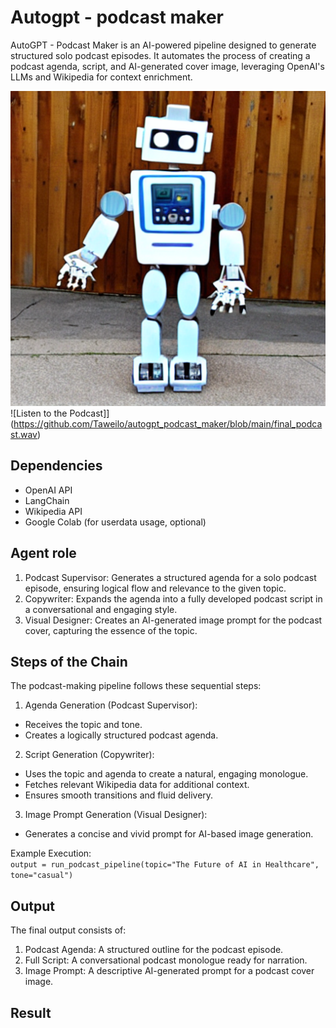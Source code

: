 # Autogpt - podcast maker
AutoGPT - Podcast Maker is an AI-powered pipeline designed to generate structured solo podcast episodes. It automates the process of creating a podcast agenda, script, and AI-generated cover image, leveraging OpenAI's LLMs and Wikipedia for context enrichment.

![Podcast Cover](https://github.com/Taweilo/autogpt_podcast_maker/blob/main/podcast.png)
![Listen to the Podcast]](https://github.com/Taweilo/autogpt_podcast_maker/blob/main/final_podcast.wav)

## Dependencies
- OpenAI API
- LangChain
- Wikipedia API
- Google Colab (for userdata usage, optional)
  
## Agent role
1. Podcast Supervisor: Generates a structured agenda for a solo podcast episode, ensuring logical flow and relevance to the given topic.
2. Copywriter: Expands the agenda into a fully developed podcast script in a conversational and engaging style.
3. Visual Designer: Creates an AI-generated image prompt for the podcast cover, capturing the essence of the topic.
   
## Steps of the Chain
The podcast-making pipeline follows these sequential steps:
1. Agenda Generation (Podcast Supervisor):
  - Receives the topic and tone.
  - Creates a logically structured podcast agenda.

2. Script Generation (Copywriter):
  - Uses the topic and agenda to create a natural, engaging monologue.
  - Fetches relevant Wikipedia data for additional context.
  - Ensures smooth transitions and fluid delivery.

3. Image Prompt Generation (Visual Designer):
  - Generates a concise and vivid prompt for AI-based image generation.
    
Example Execution:     
`output = run_podcast_pipeline(topic="The Future of AI in Healthcare", tone="casual")`

## Output 
The final output consists of:
1. Podcast Agenda: A structured outline for the podcast episode.
2. Full Script: A conversational podcast monologue ready for narration.
3. Image Prompt: A descriptive AI-generated prompt for a podcast cover image.

## Result 
